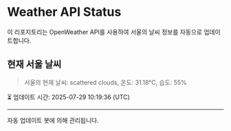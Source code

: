 
# Weather API Status

이 리포지토리는 OpenWeather API를 사용하여 서울의 날씨 정보를 자동으로 업데이트합니다.

## 현재 서울 날씨
> 서울의 현재 날씨: scattered clouds, 온도: 31.18°C, 습도: 55%

⏳ 업데이트 시간: 2025-07-29 10:19:36 (UTC)

---
자동 업데이트 봇에 의해 관리됩니다.
